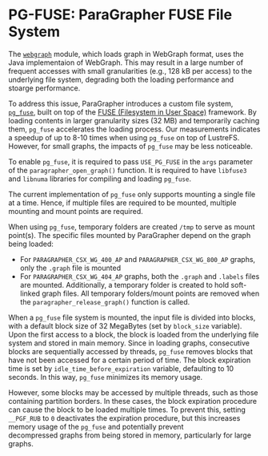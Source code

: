 # PG-FUSE: ParaGrapher FUSE File System 

The [`webgraph`](../src/webgraph.c) module, which loads graph in WebGraph format, uses the Java implementaion of
WebGraph. This may result in a large number of frequent accesses with small granularities (e.g., 128 kB per access)
to the underlying file system, degrading both the loading performance and stoarge performance.

To address this issue, ParaGrapher introduces a custom file system, [`pg_fuse`](../src/pg_fuse.c), built on top of 
the [FUSE (Filesystem in User Space)](https://github.com/libfuse/libfuse/) framework. 
By loading contents in larger granularity sizes (32 MB) 
and temporarily caching them, `pg_fuse` accelerates the loading process. 
Our measurements indicates a speedup of up to 8-10 times when using `pg_fuse` on top of LustreFS. 
However, for small graphs,  the impacts of `pg_fuse` may be less noticeable.

To enable `pg_fuse`, it is required to pass `USE_PG_FUSE` in the `args` parameter of
the `paragrapher_open_graph()` function.
It is required to have `libfuse3` and `libnuma` libraries for compiling and loading `pg_fuse`. 

The current implementation of `pg_fuse` only supports mounting a single file at a time. 
Hence, if multiple files are required to be mounted, multiple mounting and mount points are required.

When using `pg_fuse`, temporary folders are created `/tmp` to serve as mount point(s).
The specific files mounted by ParaGrapher depend on the graph being loaded:
- For `PARAGRAPHER_CSX_WG_400_AP` and `PARAGRAPHER_CSX_WG_800_AP` graphs, 
only the  `.graph` file is mounted
- For `PARAGRAPHER_CSX_WG_404_AP` graphs, both the  `.graph` and `.labels` files are mounted.
Additionally, a temporary folder is created to hold soft-linked graph files.
All temporary folders/mount points are removed when the `paragrapher_release_graph()` function is called.

When a `pg_fuse` file system is mounted, the input file is divided into blocks, with a 
default block size of 32 MegaBytes (set by `block_size` variable). 
Upon the first access to a block, the block is loaded from the
underlying file system and stored in main memory. 
Since in loading graphs, consecutive blocks are sequentially accessed by threads, 
`pg_fuse` removes blocks that have not been accessed for a certain period of time.
The block expiration time is set by `idle_time_before_expiration` variable, defaulting to 10 seconds. 
In this way, `pg_fuse` minimizes its memory usage.

However, some blocks may be accessed by multiple threads, such as those containing partition borders. 
In these cases, the block expiration procedure can cause the block to be loaded multiple times.
To prevent this, setting `__PGF_RUB` to `0` deactivates the expiration procedure, 
but this increases memory usage of the `pg_fuse` and potentially prevent  
decompressed graphs from being stored in memory, particularly for large graphs.

